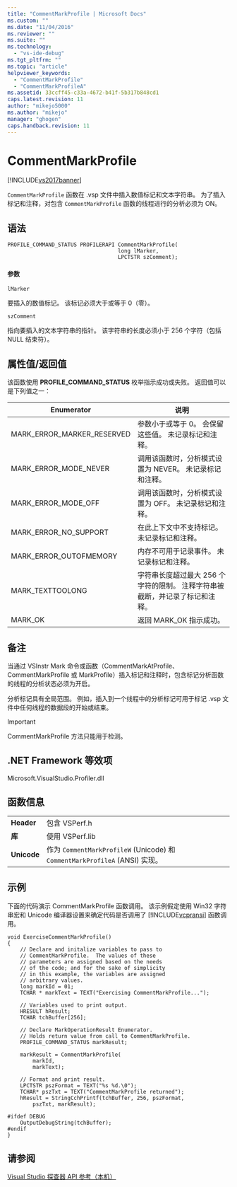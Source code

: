 ```yaml
---
title: "CommentMarkProfile | Microsoft Docs"
ms.custom: ""
ms.date: "11/04/2016"
ms.reviewer: ""
ms.suite: ""
ms.technology: 
  - "vs-ide-debug"
ms.tgt_pltfrm: ""
ms.topic: "article"
helpviewer_keywords: 
  - "CommentMarkProfile"
  - "CommentMarkProfileA"
ms.assetid: 33ccff45-c33a-4672-b41f-5b317b848cd1
caps.latest.revision: 11
author: "mikejo5000"
ms.author: "mikejo"
manager: "ghogen"
caps.handback.revision: 11
---
```

# CommentMarkProfile
[!INCLUDE[vs2017banner](../code-quality/includes/vs2017banner.md)]

`CommentMarkProfile` 函数在 .vsp 文件中插入数值标记和文本字符串。  为了插入标记和注释，对包含 `CommentMarkProfile` 函数的线程进行的分析必须为 ON。  
  
## 语法  
  
```  
PROFILE_COMMAND_STATUS PROFILERAPI CommentMarkProfile(  
                                   long lMarker,   
                                   LPCTSTR szComment);  
```  
  
#### 参数  
 `lMarker`  
  
 要插入的数值标记。  该标记必须大于或等于 0（零）。  
  
 `szComment`  
  
 指向要插入的文本字符串的指针。  该字符串的长度必须小于 256 个字符（包括 NULL 结束符）。  
  
## 属性值\/返回值  
 该函数使用 **PROFILE\_COMMAND\_STATUS** 枚举指示成功或失败。  返回值可以是下列值之一：  
  
|Enumerator|说明|  
|----------------|--------|  
|MARK\_ERROR\_MARKER\_RESERVED|参数小于或等于 0。  会保留这些值。  未记录标记和注释。|  
|MARK\_ERROR\_MODE\_NEVER|调用该函数时，分析模式设置为 NEVER。  未记录标记和注释。|  
|MARK\_ERROR\_MODE\_OFF|调用该函数时，分析模式设置为 OFF。  未记录标记和注释。|  
|MARK\_ERROR\_NO\_SUPPORT|在此上下文中不支持标记。  未记录标记和注释。|  
|MARK\_ERROR\_OUTOFMEMORY|内存不可用于记录事件。  未记录标记和注释。|  
|MARK\_TEXTTOOLONG|字符串长度超过最大 256 个字符的限制。  注释字符串被截断，并记录了标记和注释。|  
|MARK\_OK|返回 MARK\_OK 指示成功。|  
  
## 备注  
 当通过 VSInstr Mark 命令或函数（CommentMarkAtProfile、CommentMarkProfile 或 MarkProfile）插入标记和注释时，包含标记分析函数的线程的分析状态必须为开启。  
  
 分析标记具有全局范围。  例如，插入到一个线程中的分析标记可用于标记 .vsp 文件中任何线程的数据段的开始或结束。  
  
> [!IMPORTANT]
>  CommentMarkProfile 方法只能用于检测。  
  
## .NET Framework 等效项  
 Microsoft.VisualStudio.Profiler.dll  
  
## 函数信息  
  
|||  
|-|-|  
|**Header**|包含 VSPerf.h|  
|**库**|使用 VSPerf.lib|  
|**Unicode**|作为 `CommentMarkProfileW` \(Unicode\) 和 `CommentMarkProfileA` \(ANSI\) 实现。|  
  
## 示例  
 下面的代码演示 CommentMarkProfile 函数调用。  该示例假定使用 Win32 字符串宏和 Unicode 编译器设置来确定代码是否调用了 [!INCLUDE[vcpransi](../profiling/includes/vcpransi_md.md)] 函数调用。  
  
```  
void ExerciseCommentMarkProfile()  
{  
    // Declare and initalize variables to pass to   
    // CommentMarkProfile.  The values of these   
    // parameters are assigned based on the needs   
    // of the code; and for the sake of simplicity  
    // in this example, the variables are assigned  
    // arbitrary values.  
    long markId = 01;  
    TCHAR * markText = TEXT("Exercising CommentMarkProfile...");  
  
    // Variables used to print output.  
    HRESULT hResult;  
    TCHAR tchBuffer[256];  
  
    // Declare MarkOperationResult Enumerator.    
    // Holds return value from call to CommentMarkProfile.  
    PROFILE_COMMAND_STATUS markResult;  
  
    markResult = CommentMarkProfile(  
        markId,  
        markText);  
  
    // Format and print result.  
    LPCTSTR pszFormat = TEXT("%s %d.\0");  
    TCHAR* pszTxt = TEXT("CommentMarkProfile returned");  
    hResult = StringCchPrintf(tchBuffer, 256, pszFormat,   
        pszTxt, markResult);  
  
#ifdef DEBUG  
    OutputDebugString(tchBuffer);  
#endif  
}  
```  
  
## 请参阅  
 [Visual Studio 探查器 API 参考（本机）](../profiling/visual-studio-profiler-api-reference-native.md)
